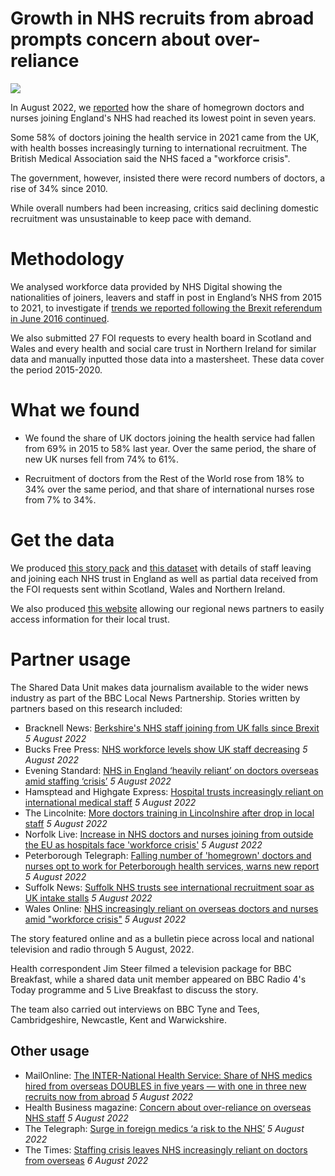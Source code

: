 # Growth in NHS recruits from abroad prompts concern about over-reliance

![](https://ichef.bbci.co.uk/news/1632/idt2/idt2/701196a5-a9a8-4ccc-b307-ea1560b3157d/image/816)

In August 2022, we [reported](https://www.bbc.co.uk/news/uk-61230287) how the share of homegrown doctors and nurses joining England's NHS had reached its lowest point in seven years.

Some 58% of doctors joining the health service in 2021 came from the UK, with health bosses increasingly turning to international recruitment.
The British Medical Association said the NHS faced a "workforce crisis". 

The government, however, insisted there were record numbers of doctors, a rise of 34% since 2010.

While overall numbers had been increasing, critics said declining domestic recruitment was unsustainable to keep pace with demand.

# Methodology

We analysed workforce data provided by NHS Digital showing the nationalities of joiners, leavers and staff in post in England’s NHS from 2015 to 2021, to investigate if [trends we reported following the Brexit referendum in June 2016 continued](https://www.bbc.co.uk/news/uk-england-41556997).

We also submitted 27 FOI requests to every health board in Scotland and Wales and every health and social care trust in Northern Ireland for similar data and manually inputted those data into a mastersheet. These data cover the period 2015-2020.

# What we found 

- We found the share of UK doctors joining the health service had fallen from 69% in 2015 to 58% last year.  Over the same period, the share of new UK nurses fell from 74% to 61%.

- Recruitment of doctors from the Rest of the World rose from 18% to 34% over the same period, and that share of international nurses rose from 7% to 34%.

# Get the data

We produced [this story pack](https://docs.google.com/document/d/1CEyPJaa_0jYeLY14QeYrQ7vischfdaNcUrQ99CyKBV4/edit?usp=sharing) and [this dataset](https://docs.google.com/spreadsheets/d/1GMCi3RKFy8yOzXobEzIf9d1dCNciS3FZDPXOg-IrkKA/edit?usp=sharing) with details of staff leaving and joining each NHS trust in England as well as partial data received from the FOI requests sent within Scotland, Wales and Northern Ireland.

We also produced [this website](https://nhsworkforce.github.io/getthedata/) allowing our regional news partners to easily access information for their local trust.

# Partner usage

The Shared Data Unit makes data journalism available to the wider news industry as part of the BBC Local News Partnership. Stories written by partners based on this research included:

- Bracknell News: [Berkshire's NHS staff joining from UK falls since Brexit](https://www.bracknellnews.co.uk/news/20604444.berkshires-nhs-staff-joining-uk-falls-since-brexit/) *5 August 2022*
- Bucks Free Press: [NHS workforce levels show UK staff decreasing](https://www.bucksfreepress.co.uk/awards/bhsc-awards-2021/news/20602233.nhs-workforce-crisis/) *5 August 2022*
- Evening Standard: [NHS in England ‘heavily reliant’ on doctors overseas amid staffing ‘crisis’](https://www.standard.co.uk/news/uk/nhs-overseas-recruits-staff-shortages-british-medical-association-b1016949.html) *5 August 2022*
- Hamsptead and Highgate Express: [Hospital trusts increasingly reliant on international medical staff](https://www.hamhigh.co.uk/news/share-of-uk-medical-staff-joining-decreased-9193014) *5 August 2022*
- The Lincolnite: [More doctors training in Lincolnshire after drop in local staff](https://thelincolnite.co.uk/2022/08/more-doctors-training-in-lincolnshire-after-drop-in-local-staff/) *5 August 2022*
- Norfolk Live: [Increase in NHS doctors and nurses joining from outside the EU as hospitals face 'workforce crisis'](https://www.norfolklive.co.uk/news/norfolk-news/nhs-workers-out-the-eu-7420102) *5 August 2022*
- Peterborough Telegraph: [Falling number of 'homegrown' doctors and nurses opt to work for Peterborough health services, warns new report](https://www.peterboroughtoday.co.uk/news/people/falling-number-of-homegrown-doctors-and-nurses-opt-to-work-for-peterborough-health-services-warns-new-report-3794302) *5 August 2022*
- Suffolk News: [Suffolk NHS trusts see international recruitment soar as UK intake stalls](https://www.suffolknews.co.uk/bury-st-edmunds/news/nhs-trusts-see-international-recruitment-soar-9267237/) *5 August 2022*
- Wales Online: [NHS increasingly reliant on overseas doctors and nurses amid "workforce crisis"](https://www.walesonline.co.uk/news/uk-news/nhs-increasingly-reliant-overseas-doctors-24713931) *5 August 2022*

The story featured online and as a bulletin piece across local and national television and radio through 5 August, 2022.

Health correspondent Jim Steer filmed a television package for BBC Breakfast, while a shared data unit member appeared on BBC Radio 4's Today programme and 5 Live Breakfast to discuss the story.

The team also carried out interviews on BBC Tyne and Tees, Cambridgeshire, Newcastle, Kent and Warwickshire.

## Other usage

- MailOnline: [The INTER-National Health Service: Share of NHS medics hired from overseas DOUBLES in five years — with one in three new recruits now from abroad](https://www.dailymail.co.uk/health/article-11084297/The-INTER-National-Health-Service-NHS-hiring-QUADRUPLE-number-foreign-doctors-nurses.html) *5 August 2022*
- Health Business magazine: [Concern about over-reliance on overseas NHS staff](https://healthbusinessuk.net/news/05082022/concern-about-over-reliance-overseas-nhs-staff) *5 August 2022*
- The Telegraph: [Surge in foreign medics ‘a risk to the NHS’](https://www.telegraph.co.uk/news/2022/08/05/over-reliance-foreign-medics-risk-nhs/) *5 August 2022*
- The Times: [Staffing crisis leaves NHS increasingly reliant on doctors from overseas](https://www.thetimes.co.uk/article/staffing-crisis-leaves-nhs-increasingly-reliant-on-doctors-from-overseas-h9hr06b85) *6 August 2022*


